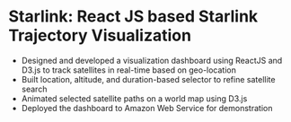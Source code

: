 # Starlink: React JS based Starlink Trajectory Visualization

*	Designed and developed a visualization dashboard using ReactJS and D3.js to track satellites in real-time based on geo-location
*	Built location, altitude, and duration-based selector to refine satellite search
*	Animated selected satellite paths on a world map using D3.js
*	Deployed the dashboard to Amazon Web Service for demonstration
